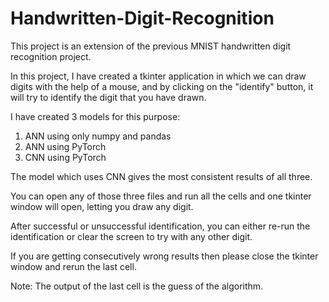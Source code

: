 # Handwritten-Digit-Recognition
This project is an extension of the previous MNIST handwritten digit recognition project.

In this project, I have created a tkinter application in which we can draw digits with the help of a mouse, and by clicking on the "identify" button, it will try to identify the digit that you have drawn.

I have created 3 models for this purpose:
  1) ANN using only numpy and pandas
  2) ANN using PyTorch
  3) CNN using PyTorch

The model which uses CNN gives the most consistent results of all three.

You can open any of those three files and run all the cells and one tkinter window will open, letting you draw any digit. 

After successful or unsuccessful identification, you can either re-run the identification or clear the screen to try with any other digit.

If you are getting consecutively wrong results then please close the tkinter window and rerun the last cell.

Note: The output of the last cell is the guess of the algorithm.  
